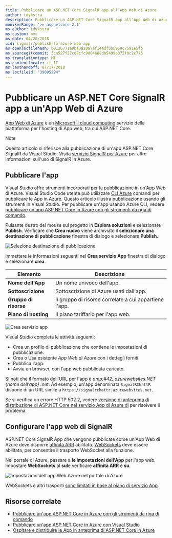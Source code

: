 ```yaml
---
title: Pubblicare un ASP.NET Core SignalR app all'App Web di Azure
author: tdykstra
description: Pubblicare un ASP.NET Core SignalR app all'App Web di Azure
monikerRange: '>= aspnetcore-2.1'
ms.author: tdykstra
ms.custom: mvc
ms.date: 04/20/2018
uid: signalr/publish-to-azure-web-app
ms.openlocfilehash: b0126771a9ba3a28a7af14adf5b5959c7591e5fb
ms.sourcegitcommit: 3ca527f27c88cfc9d04688db5499e372fbc2c775
ms.translationtype: MT
ms.contentlocale: it-IT
ms.lasthandoff: 07/17/2018
ms.locfileid: "39095294"
---
```

# <a name="publish-an-aspnet-core-signalr-app-to-an-azure-web-app"></a>Pubblicare un ASP.NET Core SignalR app a un'App Web di Azure

[App Web di Azure](/azure/app-service/app-service-web-overview) è un [Microsoft il cloud computing](https://azure.microsoft.com/) servizio della piattaforma per l'hosting di App web, tra cui ASP.NET Core.

> [!NOTE]
> Questo articolo si riferisce alla pubblicazione di un'app ASP.NET Core SignalR da Visual Studio. Visita [servizio SignalR per Azure](https://azure.microsoft.com/en-gb/services/signalr-service?) per altre informazioni sull'uso di SignalR in Azure.

## <a name="publish-the-app"></a>Pubblicare l'app

Visual Studio offre strumenti incorporati per la pubblicazione in un'App Web di Azure. Visual Studio Code utente può utilizzare [CLI Azure](/cli/azure) comandi per pubblicare le App in Azure. Questo articolo illustra pubblicazione usando gli strumenti in Visual Studio. Per pubblicare un'app usando Azure CLI, vedere [pubblicare un'app ASP.NET Core in Azure con gli strumenti da riga di comando](xref:tutorials/publish-to-azure-webapp-using-cli).

Pulsante destro del mouse sul progetto in **Esplora soluzioni** e selezionare **Publish**. Verificare che **Crea nuovo** viene archiviato il **selezionare una destinazione di pubblicazione** finestra di dialogo e selezionare **Publish**.

![Selezione destinazione di pubblicazione](publish-to-azure-web-app/_static/pick-publish-target-dialog.png)

Immettere le informazioni seguenti nel **Crea servizio App** finestra di dialogo e selezionare **crea**.

| Elemento | Descrizione |
| ---- | ----------- |
| **Nome dell'App** | Un nome univoco dell'app. |
| **Sottoscrizione** | Sottoscrizione di Azure usati dall'app. |
| **Gruppo di risorse** | Il gruppo di risorse correlate a cui appartiene l'app.  |
| **Piano di hosting** | Il piano tariffario per l'app web. |

![Crea servizio app](publish-to-azure-web-app/_static/create-app-service-dialog.png)

Visual Studio completa le attività seguenti:

* Crea un profilo di pubblicazione che contiene le impostazioni di pubblicazione.
* Crea o Usa esistente *App Web di Azure* con i dettagli forniti.
* Pubblica l'app.
* Avvia un browser, con l'app web pubblicata caricato.

Si noti che il formato dell'URL per l'app è *amp;#42;.azurewebsites.NET {nome dell'app} .net*. Ad esempio, un'app denominata `SignalRChattR` dispone di un URL simile a `https://signalrchattr.azurewebsites.net`.

Se si verifica un errore HTTP 502.2, vedere [versione di anteprima di distribuzione di ASP.NET Core nel servizio App di Azure di](xref:host-and-deploy/azure-apps/index) per risolvere il problema.

## <a name="configure-signalr-web-app"></a>Configurare l'app web di SignalR

ASP.NET Core SignalR App che vengono pubblicate come un'App Web di Azure deve disporre [affinità ARR](https://en.wikipedia.org/wiki/Application_Request_Routing) abilitata. [WebSockets](xref:fundamentals/websockets) deve essere abilitata, per consentire il trasporto WebSocket alla funzione.

Nel portale di Azure, passare a **le impostazioni dell'App** per l'app web. Impostare **WebSockets** al **sul**e verificare **affinità ARR** è **su**.

![Impostazioni dell'app Web Azure nel portale di Azure](publish-to-azure-web-app/_static/azure-web-app-settings.png)

 WebSockets e altri trasporti [sono limitati in base al piano di servizio App](/azure/azure-subscription-service-limits#app-service-limits).

## <a name="related-resources"></a>Risorse correlate

* [Pubblicare un'app ASP.NET Core in Azure con gli strumenti da riga di comando](xref:tutorials/publish-to-azure-webapp-using-cli?tabs=windows)
* [Pubblicare un'app ASP.NET Core in Azure con Visual Studio](xref:tutorials/publish-to-azure-webapp-using-vs)
* [Ospitare e distribuire le App in anteprima di ASP.NET Core in Azure](xref:host-and-deploy/azure-apps/index#deploy-aspnet-core-preview-release-to-azure-app-service)
